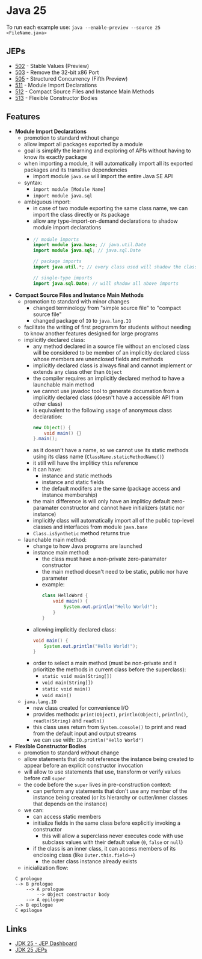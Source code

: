# Java 25

To run each example use: `java --enable-preview --source 25 <FileName.java>`

## JEPs

* [502](https://openjdk.org/jeps/502) - Stable Values (Preview)
* [503](https://openjdk.org/jeps/503) - Remove the 32-bit x86 Port
* [505](https://openjdk.org/jeps/505) - Structured Concurrency (Fifth Preview)
* [511](https://openjdk.org/jeps/511) - Module Import Declarations
* [512](https://openjdk.org/jeps/512) - Compact Source Files and Instance Main Methods
* [513](https://openjdk.org/jeps/513) - Flexible Constructor Bodies

## Features

* **Module Import Declarations**
    * promotion to standard without change
    * allow import all packages exported by a module
    * goal is simplify the learning and exploring of APIs without having to know its exactly package
    * when importing a module, it will automatically import all its exported packages and its transitive dependencies
        * import module `java.se` will import the entire Java SE API
    * syntax:
        * `import module [Module Name]`
        * `import module java.sql`
    * ambiguous import:
        * in case of two module exporting the same class name, we can import the class directly or its package
        * allow any type-import-on-demand declarations to shadow module import declarations
        *
          ```java
          // module imports
          import module java.base; // java.util.Date
          import module java.sql; // java.sql.Date

          // package imports
          import java.util.*; // every class used will shadow the class from module imports

          // single-type imports
          import java.sql.Date; // will shadow all above imports
          ```
* **Compact Source Files and Instance Main Methods**
    * promotion to standard with minor changes
        * changed terminology from "simple source file" to "compact source file"
        * changed package of `IO` to `java.lang.IO`
    * facilitate the writing of first programm for students without needing to know another features designed for large programs
    * implicitly declared class:
        * any method declared in a source file without an enclosed class will be considered to be member of an implicitly declared class whose members are unenclosed fields and methods
        * implicitly declared class is always final and cannot implement or extends any class other than `Object`
        * the compiler requires an implicitly declared method to have a launchable main method
        * we cannot use javadoc tool to generate documation from a implicitly declared class (doesn't have a accessible API from other class)
        * is equivalent to the following usage of anonymous class declaration:
            ```java
            new Object() {
                void main() {}
            }.main();
            ```
        * as it doesn't have a name, so we cannot use its static methods using its class name (`ClassName.staticMethodName()`)
        * it still will have the impliticy `this` reference
        * it can have:
            * instance and static methods
            * instance and static fields
            * the default modifers are the same (package access and instance membership)
        * the main difference is will only have an impliticy default zero-paramater constructor and cannot have initializers (static nor instance)
        * implicitly class will automatically import all of the public top-level classes and interfaces from module `java.base`
        * `Class.isSynthetic` method returns true
    * launchable main method:
        * change to how Java programs are launched
        * instance main method:
            * the class must have a non-private zero-paramater constructor
            * the main method doesn't need to be static, public nor have parameter
            * example:
                ```java
                class HelloWord {
                    void main() {
                        System.out.println("Hello World!");
                    }
                }
                ```
        * allowing implicitly declared class:
            ```java
            void main() {
                System.out.println("Hello World!");
            }
            ```
        * order to select a main method (must be non-private and it prioritize the methods in current class before the superclass):
            * `static void main(String[])`
            * `void main(String[])`
            * `static void main()`
            * `void main()`
    * `java.lang.IO`
        * new class created for convenience I/O
        * provides methods: `print(Object)`, `println(Object)`, `println()`, `readln(String)` and `readln()`
        * this class uses return from `System.console()` to print and read from the default input and output streams
        * we can use with: `IO.println("Hello World")`
* **Flexible Constructor Bodies**
    * promotion to standard without change
    * allow statements that do not reference the instance being created to appear before an explicit constructor invocation
    * will allow to use statements that use, transform or verify values before call `super`
    * the code before the `super` lives in pre-construction context:
        * can perform any statements that don't use any member of the instance being created (or its hierarchy or outter/inner classes that depends on the instance)
    * we can:
        * can access static members
        * initialize fields in the same class before explicitly invoking a constructor
            * this will allow a superclass never executes code with use subclass values with their default value (`0`, `false` or `null`)
        * if the class is an inner class, it can access members of its enclosing class (like `Outer.this.field++`)
            * the outer class instance already exists
    * inicialization flow:
    ```
    C prologue
    --> B prologue
        --> A prologue
            --> Object constructor body
        --> A epilogue
    --> B epilogue
    C epilogue
    ```

## Links

* [JDK 25 - JEP Dashboard](https://bugs.openjdk.org/secure/Dashboard.jspa?selectPageId=23200)
* [JDK 25 JEPs](https://openjdk.org/projects/jdk/25/)

